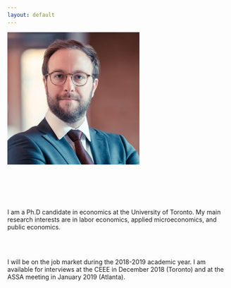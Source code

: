 ```yaml
---
layout: default
---
```


![picture](images/MarcAntoineSchmidt_sq_300.jpg "Marc-Antoine Schmidt")

<br/><br/><br/><br/>

<p class="clear-mobile">I am a Ph.D candidate in economics at the University of Toronto. 
My main research interests are in labor economics, applied microeconomics, and public economics.

<br/><br/>

I will be on the job market during the 2018-2019 academic year. I am available for interviews at the CEEE in December 2018 (Toronto) and at the ASSA meeting in January 2019 (Atlanta).
